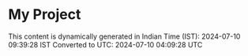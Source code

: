 # My Project

This content is dynamically generated in Indian Time (IST): 2024-07-10 09:39:28 IST
Converted to UTC: 2024-07-10 04:09:28 UTC
